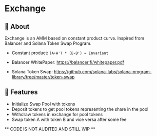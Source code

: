 # Exchange

## 🔖 About
Exchange is an AMM based on constant product curve. Inspired from Balancer and Solana Token Swap Program.
- Constant product:
``(A+A') * (B-B') = Invariant``

- Balancer WhitePaper:
https://balancer.fi/whitepaper.pdf

- Solana Token Swap:
https://github.com/solana-labs/solana-program-library/tree/master/token-swap

## 🚀 Features

- Initialize Swap Pool with tokens
- Deposit tokens to get pool tokens representing the share in the pool
- Withdraw tokens in exchange for pool tokens 
- Swap token A with token B and vice versa after some fee

** CODE IS NOT AUDITED AND STILL WIP **
